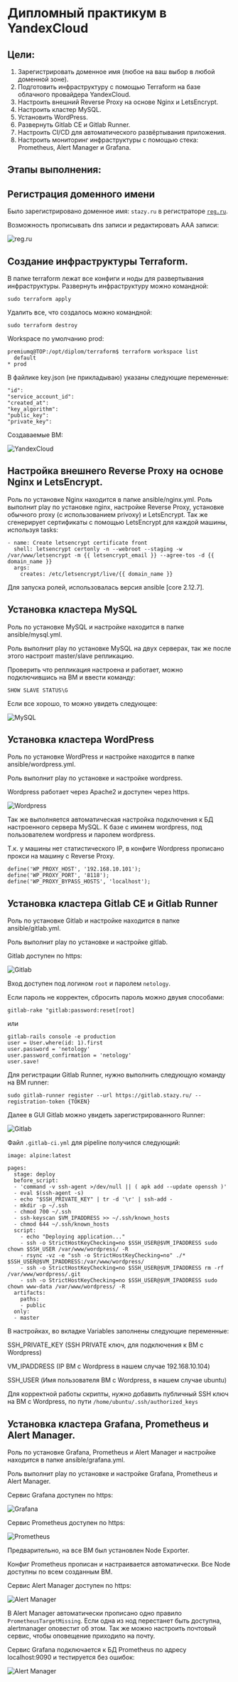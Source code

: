 # Дипломный практикум в YandexCloud

## Цели:

1) Зарегистрировать доменное имя (любое на ваш выбор в любой доменной зоне).
2) Подготовить инфраструктуру с помощью Terraform на базе облачного провайдера YandexCloud.
3) Настроить внешний Reverse Proxy на основе Nginx и LetsEncrypt.
4) Настроить кластер MySQL.
5) Установить WordPress.
6) Развернуть Gitlab CE и Gitlab Runner.
7) Настроить CI/CD для автоматического развёртывания приложения.
8) Настроить мониторинг инфраструктуры с помощью стека: Prometheus, Alert Manager и Grafana.

## Этапы выполнения:
## Регистрация доменного имени

Было зарегистрировано доменное имя: ```stazy.ru``` в регистраторе <code>[reg.ru](https://www.reg.ru)</code>. 

Возможность прописывать dns записи и редактировать ААА записи:

![reg.ru](/img/reg.ru.PNG)

## Создание инфраструктуры Terraform.

В папке terraform лежат все конфиги и ноды для развертывания инфраструктуры. Развернуть инфраструктуру можно командной:
```
sudo terraform apply
```
Удалить все, что создалось можно командной:
```
sudo terraform destroy
```
Workspace по умолчанию prod:
```
premiumq@TOP:/opt/diplom/terraform$ terraform workspace list
  default
* prod
```
В файлике key.json (не прикладываю) указаны следующие переменные:
```
"id":
"service_account_id":
"created_at":
"key_algorithm":
"public_key":
"private_key":
```
Создаваемые ВМ:

![YandexCloud](/img/yo_1.PNG)

## Настройка внешнего Reverse Proxy на основе Nginx и LetsEncrypt.

Роль по установке Nginx находится в папке ansible/nginx.yml.
Роль выполнит play по установке nginx, настройке Reverse Proxy, установке обычного proxy (с использованием privoxy) и LetsEncrypt.
Так же сгенерирует сертификаты с помощью LetsEncrypt для каждой машины, используя tasks:

```
- name: Create letsencrypt certificate front
  shell: letsencrypt certonly -n --webroot --staging -w /var/www/letsencrypt -m {{ letsencrypt_email }} --agree-tos -d {{ domain_name }}
  args:
    creates: /etc/letsencrypt/live/{{ domain_name }}
```
Для запуска ролей, использовалась версия ansible [core 2.12.7].

## Установка кластера MySQL

Роль по установке MySQL и настройке находится в папке ansible/mysql.yml.

Роль выполнит play по установке MySQL на двух серверах, так же после этого настроит master/slave репликацию. 

Проверить что репликация настроена и работает, можно подключившись на ВМ и ввести команду:

```
SHOW SLAVE STATUS\G
```
Если все хорошо, то можно увидеть следующее:

![MySQL](/img/mysql_1.PNG)

## Установка кластера WordPress

Роль по установке WordPress и настройке находится в папке ansible/wordpress.yml.

Роль выполнит play по установке и настройке wordpress. 

Wordpress работает через Apache2 и доступен через https.

![Wordpress](/img/wordpress_2.PNG)

Так же выполняется автоматическая настройка подключения к БД настроенного сервера MySQL. К базе с иминем wordpress, под пользователем wordpress и паролем wordpress.

Т.к. у машины нет статистического IP, в конфиге Wordpress прописано прокси на машину с Reverse Proxy.

```
define('WP_PROXY_HOST', '192.168.10.101');
define('WP_PROXY_PORT', '8118');
define('WP_PROXY_BYPASS_HOSTS', 'localhost');
```

## Установка кластера Gitlab CE и Gitlab Runner

Роль по установке Gitlab и настройке находится в папке ansible/gitlab.yml.

Роль выполнит play по установке и настройке gitlab.

Gitlab доступен по https:

![Gitlab](/img/gitlab_1.PNG)

Вход доступен под логином ```root``` и паролем ```netology```.

Если пароль не корректен, сбросить пароль можно двумя способами:

```
gitlab-rake "gitlab:password:reset[root]
```
или 

```
gitlab-rails console -e production
user = User.where(id: 1).first
user.password = 'netology'
user.password_confirmation = 'netology'
user.save!
```
Для регистрации Gitlab Runner, нужно выполнить следующую команду на ВМ runner:

```
sudo gitlab-runner register --url https://gitlab.stazy.ru/ --registration-token {TOKEN}
```

Далее в GUI Gitlab можно увидеть зарегистрированного Runner:

![Gitlab](/img/gitlab_2.PNG)

Файл ```.gitlab-ci.yml``` для pipeline получился следующий: 

```
image: alpine:latest

pages:
  stage: deploy
  before_script:
  - 'command -v ssh-agent >/dev/null || ( apk add --update openssh )' 
  - eval $(ssh-agent -s)
  - echo "$SSH_PRIVATE_KEY" | tr -d '\r' | ssh-add -
  - mkdir -p ~/.ssh
  - chmod 700 ~/.ssh
  - ssh-keyscan $VM_IPADDRESS >> ~/.ssh/known_hosts
  - chmod 644 ~/.ssh/known_hosts
  script:
    - echo "Deploying application..." 
    - ssh -o StrictHostKeyChecking=no $SSH_USER@$VM_IPADDRESS sudo chown $SSH_USER /var/www/wordpress/ -R
    - rsync -vz -e "ssh -o StrictHostKeyChecking=no" ./* $SSH_USER@$VM_IPADDRESS:/var/www/wordpress/
    - ssh -o StrictHostKeyChecking=no $SSH_USER@$VM_IPADDRESS rm -rf /var/www/wordpress/.git
    - ssh -o StrictHostKeyChecking=no $SSH_USER@$VM_IPADDRESS sudo chown www-data /var/www/wordpress/ -R
  artifacts:
    paths:
    - public
  only:
  - master
```
В настройках, во вкладке Variables заполнены следующие переменные:

SSH_PRIVATE_KEY  (SSH PRIVATE ключ, для подключения к ВМ с Wordpress)

VM_IPADDRESS (IP ВМ с Wordpress в нашем случае 192.168.10.104)

SSH_USER (Имя пользователя ВМ с Wordpress, в нашем случае ubuntu)

Для корректной работы скрипты, нужно добавить публичный SSH ключ на ВМ с Wordpress, по пути ```/home/ubuntu/.ssh/authorized_keys```

## Установка кластера Grafana, Prometheus и Alert Manager.

Роль по установке Grafana, Prometheus и Alert Manager и настройке находится в папке ansible/grafana.yml.

Роль выполнит play по установке и настройке Grafana, Prometheus и Alert Manager.

Сервис Grafana доступен по https:

![Grafana](/img/grafana_1.PNG)

Сервис Prometheus доступен по https:

![Prometheus](/img/prometheus_1.PNG)

Предварительно, на все ВМ был установлен Node Exporter.

Конфиг Prometheus прописан и настраивается автоматически. Все Node доступны по всем созданным ВМ.

Сервис Alert Manager доступен по https:

![Alert Manager](/img/alertmanager_1.PNG)

В Alert Manager автоматически прописано одно правило ``` PrometheusTargetMissing ```. Если одна из нод перестанет быть доступна, alertmanager оповестит об этом. 
Так же можно настроить почтовый сервис, чтобы оповещение приходило на почту.

Сервис Grafana подключается к БД Prometheus по адресу localhost:9090 и тестируется без ошибок: 

![Alert Manager](/img/grafana_2.PNG)


